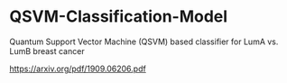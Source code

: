 # QSVM-Classification-Model
Quantum Support Vector Machine (QSVM) based classifier for LumA vs. LumB breast cancer


https://arxiv.org/pdf/1909.06206.pdf
